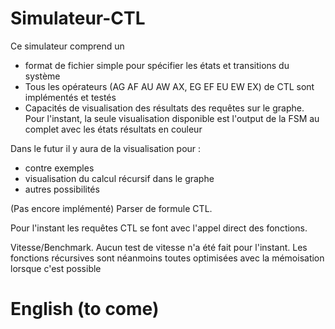 Simulateur-CTL
==============

Ce simulateur comprend un 
- format de fichier simple pour spécifier les états et transitions du système
- Tous les opérateurs (AG AF AU AW AX, EG EF EU EW EX) de CTL sont implémentés et testés
- Capacités de visualisation des résultats des requêtes sur le graphe.
Pour l'instant, la seule visualisation disponible est l'output de la FSM au complet avec les états résultats en couleur

Dans le futur il y aura de la visualisation pour :
- contre exemples
- visualisation du calcul récursif dans le graphe
- autres possibilités


(Pas encore implémenté)
Parser de formule CTL.


Pour l'instant les requêtes CTL se font avec l'appel direct des fonctions.


Vitesse/Benchmark.
Aucun test de vitesse n'a été fait pour l'instant. Les fonctions récursives sont néanmoins toutes optimisées avec
la mémoisation lorsque c'est possible


English  (to come)
=====
